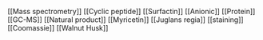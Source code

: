 [[Mass spectrometry]]
[[Cyclic peptide]]
[[Surfactin]]
[[Anionic]]
[[Protein]]
[[GC-MS]]
[[Natural product]]
[[Myricetin]]
[[Juglans regia]]
[[staining]]
[[Coomassie]]
[[Walnut Husk]]
